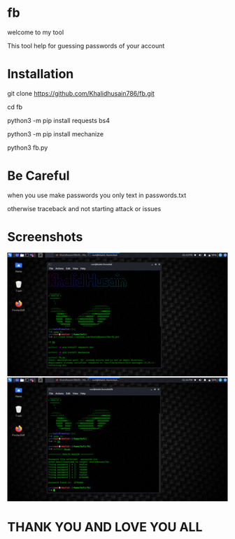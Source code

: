 # fb

welcome to my tool  

This tool help for guessing passwords of your account 

# Installation 

git clone https://github.com/Khalidhusain786/fb.git 

cd fb 

python3 -m pip install requests bs4

python3 -m pip install mechanize  

python3 fb.py 

# Be Careful

when you use make passwords you only text in passwords.txt 

otherwise traceback and not starting attack or issues

# Screenshots
![CAPTURE 1](https://github.com/Khalidhusain786/fb/blob/main/Screenshot_2021-07-19_14_43_17.png) 
![CAPTURE 1](https://github.com/Khalidhusain786/fb/blob/main/Screenshot_2021-07-19_14_44_28.png) 


# THANK YOU AND LOVE YOU ALL
